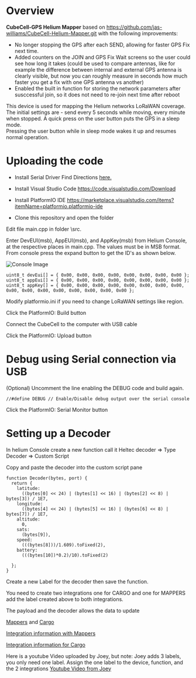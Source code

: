 # Overview
**CubeCell-GPS Helium Mapper** based on https://github.com/jas-williams/CubeCell-Helium-Mapper.git with the following improvements:

- No longer stopping the GPS after each SEND, allowing for faster GPS Fix next time.
- Added counters on the JOIN and GPS Fix Wait screens so the user could see how long it takes (could be used to compare antennas, like for example the difference between internal and external GPS antenna is clearly visible, but now you can roughly measure in seconds how much faster you get a fix with one GPS antenna vs another)
- Enabled the built in function for storing the network parameters after susccessful join, so it does not need to re-join next time after reboot

This device is used for mapping the Helium networks LoRaWAN coverage. 
The initial settings are - send every 5 seconds while moving, every minute when stopped. 
A quick press on the user button puts the GPS in a sleep mode.  
Pressing the user button while in sleep mode wakes it up and resumes normal operation.

# Uploading the code

- Install Serial Driver
Find Directions [here.](https://heltec-automation-docs.readthedocs.io/en/latest/general/establish_serial_connection.html)

- Install Visual Studio Code
https://code.visualstudio.com/Download

- Install PlatformIO IDE
https://marketplace.visualstudio.com/items?itemName=platformio.platformio-ide


- Clone this repository and open the folder

Edit file main.cpp in folder \src.

Enter DevEUI(msb), AppEUI(msb), and AppKey(msb) from Helium Console, at the respective places in main.cpp. The values must be in MSB format. From console press the expand button to get the ID's as shown below.

![Console Image](https://gblobscdn.gitbook.com/assets%2F-M21bzsbFl2WA7VymAxU%2F-M6fLGmWEQ0QxjrJuvoC%2F-M6fLi5NzuMeWSzzihV-%2Fcubecell-console-details.png?alt=media&token=95f5c9b2-734a-4f84-bb88-523215873116)

```
uint8_t devEui[] = { 0x00, 0x00, 0x00, 0x00, 0x00, 0x00, 0x00, 0x00 };
uint8_t appEui[] = { 0x00, 0x00, 0x00, 0x00, 0x00, 0x00, 0x00, 0x00 };
uint8_t appKey[] = { 0x00, 0x00, 0x00, 0x00, 0x00, 0x00, 0x00, 0x00, 0x00, 0x00, 0x00, 0x00, 0x00, 0x00, 0x00, 0x00 };
```

Modify platformio.ini if you need to change LoRaWAN settings like region.

Click the PlatformIO: Build button

Connect the CubeCell to the computer with USB cable

Click the PlatformIO: Upload button

# Debug using Serial connection via USB

(Optional) Uncomment the line enabling the DEBUG code and build again.
```
//#define DEBUG // Enable/Disable debug output over the serial console
```
Click the PlatformIO: Serial Monitor button

# Setting up a Decoder

In helium Console create a new function call it Heltec decoder => Type Decoder => Custom Script

Copy and paste the decoder into the custom script pane

```
function Decoder(bytes, port) {
  return {
    latitude:
      ((bytes[0] << 24) | (bytes[1] << 16) | (bytes[2] << 8) | bytes[3]) / 1E7,
    longitude:
      ((bytes[4] << 24) | (bytes[5] << 16) | (bytes[6] << 8) | bytes[7]) / 1E7,
    altitude:
      0,
    sats:
      (bytes[9]),
    speed:
      (((bytes[8]))/1.609).toFixed(2), 
    battery:
      (((bytes[10])*0.2)/10).toFixed(2)
    
  };
}

```

Create a new Label for the decoder then save the function.

You need to create two integrations one for CARGO and one for MAPPERS add the label created above to both integrations.

The payload and the decoder allows the data to update

[Mappers](http://mappers.helium.com) and [Cargo](https://cargo.helium.com)

[Integration information with Mappers](https://docs.helium.com/use-the-network/coverage-mapping/mappers-api/)

[Integration information for Cargo](https://docs.helium.com/use-the-network/console/integrations/cargo/)

Here is a youtube Video uploaded by Joey, but note: Joey adds 3 labels, you only need one label. Assign the one label to the device, function, and the 2 integrations [Youtube Video from Joey](https://youtu.be/WIIC_DvZyz0)
